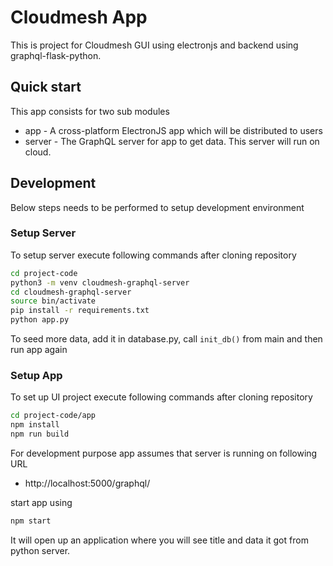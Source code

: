 # Cloudmesh App #

This is project for Cloudmesh GUI using electronjs and backend using graphql-flask-python.

## Quick start

This app consists for two sub modules

* app - A cross-platform ElectronJS app which will be distributed to users
* server - The GraphQL server for app to get data. This server will run on cloud.

## Development

Below steps needs to be performed to setup development environment

### Setup Server

To setup server execute following commands after cloning repository

```bash
cd project-code
python3 -m venv cloudmesh-graphql-server
cd cloudmesh-graphql-server
source bin/activate
pip install -r requirements.txt
python app.py
```

To seed more data, add it in database.py, call `init_db()` from main and then run app again

### Setup App

To set up UI project execute following commands after cloning repository

```bash
cd project-code/app
npm install
npm run build
```

For development purpose app assumes that server is running on following URL

* http://localhost:5000/graphql/

start app using

```bash
npm start
```

It will open up an application where you will see title and data it got from python server.

